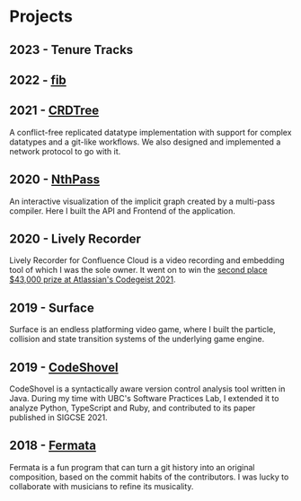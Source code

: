 # Projects

## 2023 - Tenure Tracks

## 2022 - [fib](https://fib.directory/)

## 2021 - [CRDTree](https://github.com/iyht/CRDTree)

A conflict-free replicated datatype implementation with support for complex datatypes and a git-like workflows. We also designed and implemented a network protocol to go with it.

## 2020 - [NthPass](https://se.cs.ubc.ca/compiler-viz)

An interactive visualization of the implicit graph created by a multi-pass compiler. Here I built the API and Frontend of the application.

## 2020 - Lively Recorder

Lively Recorder for Confluence Cloud is a video recording and embedding tool of which I was the sole owner. It went on to win the [second place $43,000 prize at Atlassian's Codegeist 2021](https://devpost.com/software/lively-recorder-for-confluence-audio-video-screen).

## 2019 - Surface

Surface is an endless platforming video game, where I built the particle, collision and state transition systems of the underlying game engine.

## 2019 - [CodeShovel](https://se.cs.ubc.ca/CodeShovel)

CodeShovel is a syntactically aware version control analysis tool written in Java. During my time with UBC's Software Practices Lab, I extended it to analyze Python, TypeScript and Ruby, and contributed to its paper published in SIGCSE 2021.

## 2018 - [Fermata](https://www.youtube.com/watch?v=zDikgBV_XS4)

Fermata is a fun program that can turn a git history into an original composition, based on the commit habits of the contributors. I was lucky to collaborate with musicians to refine its musicality.
